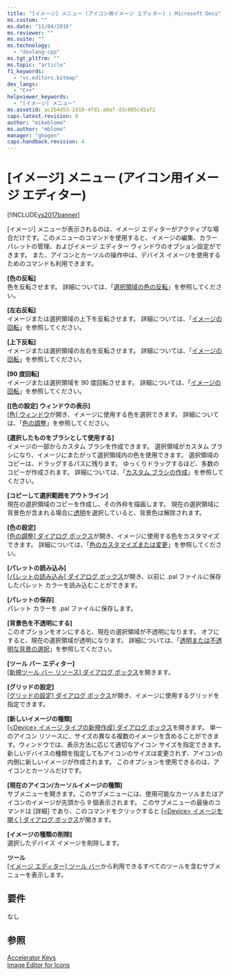 ```yaml
---
title: "[イメージ] メニュー (アイコン用イメージ エディター) | Microsoft Docs"
ms.custom: ""
ms.date: "11/04/2016"
ms.reviewer: ""
ms.suite: ""
ms.technology: 
  - "devlang-cpp"
ms.tgt_pltfrm: ""
ms.topic: "article"
f1_keywords: 
  - "vc.editors.bitmap"
dev_langs: 
  - "C++"
helpviewer_keywords: 
  - "[イメージ] メニュー"
ms.assetid: ac2b4d53-1919-4fd1-a0af-d3c085c45af2
caps.latest.revision: 8
author: "mikeblome"
ms.author: "mblome"
manager: "ghogen"
caps.handback.revision: 4
---
```

# [イメージ] メニュー (アイコン用イメージ エディター)
[!INCLUDE[vs2017banner](../assembler/inline/includes/vs2017banner.md)]

\[イメージ\] メニューが表示されるのは、イメージ エディターがアクティブな場合だけです。このメニューのコマンドを使用すると、イメージの編集、カラー パレットの管理、およびイメージ エディター ウィンドウのオプション設定ができます。  また、アイコンとカーソルの操作中は、デバイス イメージを使用するためのコマンドも利用できます。  
  
 **\[色の反転\]**  
 色を反転させます。  詳細については、「[選択領域の色の反転](../windows/inverting-the-colors-in-a-selection-image-editor-for-icons.md)」を参照してください。  
  
 **\[左右反転\]**  
 イメージまたは選択領域の上下を反転させます。  詳細については、「[イメージの回転](../mfc/flipping-an-image-image-editor-for-icons.md)」を参照してください。  
  
 **\[上下反転\]**  
 イメージまたは選択領域の左右を反転させます。  詳細については、「[イメージの回転](../mfc/flipping-an-image-image-editor-for-icons.md)」を参照してください。  
  
 **\[90 度回転\]**  
 イメージまたは選択領域を 90 度回転させます。  詳細については、「[イメージの回転](../mfc/flipping-an-image-image-editor-for-icons.md)」を参照してください。  
  
 **\[\[色の設定\] ウィンドウの表示\]**  
 [&#91;色&#93; ウィンドウ](../Topic/Colors%20Window%20\(Image%20Editor%20for%20Icons\).md)が開き、イメージに使用する色を選択できます。  詳細については、「[色の調整](../mfc/working-with-color-image-editor-for-icons.md)」を参照してください。  
  
 **\[選択したものをブラシとして使用する\]**  
 イメージの一部からカスタム ブラシを作成できます。  選択領域がカスタム ブラシになり、イメージにまたがって選択領域内の色を使用できます。  選択領域のコピーは、ドラッグするパスに残ります。  ゆっくりドラッグするほど、多数のコピーが作成されます。  詳細については、「[カスタム ブラシの作成](../Topic/Creating%20a%20Custom%20Brush%20\(Image%20Editor%20for%20Icons\).md)」を参照してください。  
  
 **\[コピーして選択範囲をアウトライン\]**  
 現在の選択領域のコピーを作成し、その外枠を描画します。  現在の選択領域に背景色が含まれる場合に[透明](../windows/choosing-a-transparent-or-opaque-background-image-editor-for-icons.md)を選択していると、背景色は解除されます。  
  
 **\[色の設定\]**  
 [&#91;色の調整&#93; ダイアログ ボックス](../windows/custom-color-selector-dialog-box-image-editor-for-icons.md)が開き、イメージに使用する色をカスタマイズできます。  詳細については、「[色のカスタマイズまたは変更](../windows/customizing-or-changing-colors-image-editor-for-icons.md)」を参照してください。  
  
 **\[パレットの読み込み\]**  
 [&#91;パレットの読み込み&#93; ダイアログ ボックス](../windows/load-palette-colors-dialog-box-image-editor-for-icons.md)が開き、以前に .pal ファイルに保存したパレット カラーを読み込むことができます。  
  
 **\[パレットの保存\]**  
 パレット カラーを .pal ファイルに保存します。  
  
 **\[背景色を不透明にする\]**  
 このオプションをオンにすると、現在の選択領域が不透明になります。  オフにすると、現在の選択領域が透明になります。  詳細については、「[透明または不透明な背景の選択](../windows/choosing-a-transparent-or-opaque-background-image-editor-for-icons.md)」を参照してください。  
  
 **\[ツール バー エディター\]**  
 [&#91;新規ツール バー リソース&#93; ダイアログ ボックス](../mfc/new-toolbar-resource-dialog-box.md)を開きます。  
  
 **\[グリッドの設定\]**  
 [&#91;グリッドの設定&#93; ダイアログ ボックス](../mfc/grid-settings-dialog-box-image-editor-for-icons.md)が開き、イメージに使用するグリッドを指定できます。  
  
 **\[新しいイメージの種類\]**  
 [&#91;\<Device\> イメージ タイプの新規作成&#93; ダイアログ ボックス](../mfc/new-device-image-type-dialog-box-image-editor-for-icons.md)を開きます。  単一のアイコン リソースに、サイズの異なる複数のイメージを含めることができます。ウィンドウでは、表示方法に応じて適切なアイコン サイズを指定できます。  新しいデバイスの種類を指定してもアイコンのサイズは変更されず、アイコンの内側に新しいイメージが作成されます。  このオプションを使用できるのは、アイコンとカーソルだけです。  
  
 **\[現在のアイコン\/カーソルイメージの種類\]**  
 サブメニューを開きます。このサブメニューには、使用可能なカーソルまたはアイコンのイメージが先頭から 9 個表示されます。  このサブメニューの最後のコマンドは \[詳細\] であり、このコマンドをクリックすると [&#91;\<Device\> イメージを開く&#93; ダイアログ ボックス](../Topic/Open%20%3CDevice%3E%20Image%20Dialog%20Box%20\(Image%20Editor%20for%20Icons\).md)が開きます。  
  
 **\[イメージの種類の削除\]**  
 選択したデバイス イメージを削除します。  
  
 **ツール**  
 [&#91;イメージ エディター&#93; ツール バー](../mfc/toolbar-image-editor-for-icons.md)から利用できるすべてのツールを含むサブメニューを表示します。  
  
## 要件  
 なし  
  
## 参照  
 [Accelerator Keys](../mfc/accelerator-keys-image-editor-for-icons.md)   
 [Image Editor for Icons](../mfc/image-editor-for-icons.md)